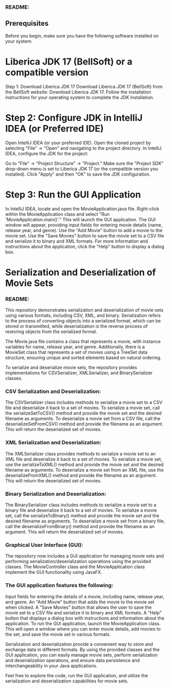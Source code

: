 ### README:

## Prerequisites
Before you begin, make sure you have the following software installed on your system:

# Liberica JDK 17 (BellSoft) or a compatible version
Step 1: Download Liberica JDK 17
Download Liberica JDK 17 (BellSoft) from the BellSoft website: Download Liberica JDK 17.
Follow the installation instructions for your operating system to complete the JDK installation.

# Step 2: Configure JDK in IntelliJ IDEA (or Preferred IDE)
Open IntelliJ IDEA (or your preferred IDE).
Open the cloned project by selecting "File" -> "Open" and navigating to the project directory.
In IntelliJ IDEA, configure the JDK for the project:

Go to "File" -> "Project Structure" -> "Project."
Make sure the "Project SDK" drop-down menu is set to Liberica JDK 17 (or the compatible version you installed).
Click "Apply" and then "OK" to save the JDK configuration.

# Step 3: Run the GUI Application
In IntelliJ IDEA, locate and open the MovieApplication.java file.
Right-click within the MovieApplication class and select "Run 'MovieApplication.main()'." This will launch the GUI application.
The GUI window will appear, providing input fields for entering movie details (name, release year, and genre).
Use the "Add Movie" button to add a movie to the movie set.
Use the "Save Movies" button to save the movie set to a CSV file and serialize it to binary and XML formats.
For more information and instructions about the application, click the "Help" button to display a dialog box.

# Serialization and Deserialization of Movie Sets

### README:
This repository demonstrates serialization and deserialization of movie sets using various formats, including CSV, XML, and binary. Serialization refers to the process of converting objects into a serialized format, which can be stored or transmitted, while deserialization is the reverse process of restoring objects from the serialized format.

The Movie.java file contains a class that represents a movie, with instance variables for name, release year, and genre. Additionally, there is a MovieSet class that represents a set of movies using a TreeSet data structure, ensuring unique and sorted elements based on natural ordering.

To serialize and deserialize movie sets, the repository provides implementations for CSVSerializer, XMLSerializer, and BinarySerializer classes.

### CSV Serialization and Deserialization:
The CSVSerializer class includes methods to serialize a movie set to a CSV file and deserialize it back to a set of movies.
To serialize a movie set, call the serializeSetToCSV() method and provide the movie set and the desired filename as arguments.
To deserialize a movie set from a CSV file, call the deserializeSetFromCSV() method and provide the filename as an argument. This will return the deserialized set of movies.

### XML Serialization and Deserialization:
The XMLSerializer class provides methods to serialize a movie set to an XML file and deserialize it back to a set of movies.
To serialize a movie set, use the serializeToXML() method and provide the movie set and the desired filename as arguments.
To deserialize a movie set from an XML file, use the deserializeFromXML() method and provide the filename as an argument. This will return the deserialized set of movies.

### Binary Serialization and Deserialization:
The BinarySerializer class includes methods to serialize a movie set to a binary file and deserialize it back to a set of movies.
To serialize a movie set, call the serializeToBinary() method and provide the movie set and the desired filename as arguments.
To deserialize a movie set from a binary file, call the deserializeFromBinary() method and provide the filename as an argument. This will return the deserialized set of movies.

### Graphical User Interface (GUI):
The repository now includes a GUI application for managing movie sets and performing serialization/deserialization operations using the provided classes. The MovieController class and the MovieApplication class implement the GUI functionality using JavaFX.

### The GUI application features the following:

Input fields for entering the details of a movie, including name, release year, and genre.
An "Add Movie" button that adds the movie to the movie set when clicked.
A "Save Movies" button that allows the user to save the movie set to a CSV file and serialize it to binary and XML formats.
A "Help" button that displays a dialog box with instructions and information about the application.
To run the GUI application, launch the MovieApplication class. This will open a window where you can enter movie details, add movies to the set, and save the movie set in various formats.

Serialization and deserialization provide a convenient way to store and exchange data in different formats. By using the provided classes and the GUI application, you can easily manage movie sets, perform serialization and deserialization operations, and ensure data persistence and interchangeability in your Java applications.

Feel free to explore the code, run the GUI application, and utilize the serialization and deserialization capabilities for movie sets.
